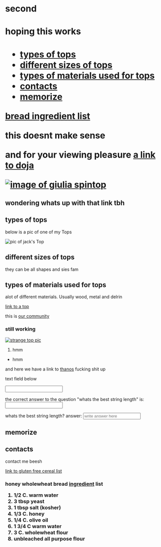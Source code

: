 # second
<h1>hoping this works<h1>
<ul>
  <li><a href="#types">types of tops</a></li>
  <li><a href="#sizes">different sizes of tops</a></li>
  <li><a href="#materials">types of materials used for tops</a></li>
  <li><a href="#contacts-header">contacts</a></li>
  <li><a href="#memory-issues" target="_blank">memorize</a></li>
</ul>  

<a href="#bread" target="_blank">bread ingredient list</a>
<!--just practicing invisible notes-->

<p>this doesnt make sense</p>
<p>and for your viewing pleasure <a href="https://www.youtube.com/watch?v=TLiGA_wrNp0" target="_blank">a link to doja</a></p>

<a href="#"><img src="https://cdn.shopify.com/s/files/1/0748/4967/products/12_3a6821ce-a69a-4cf7-a3f7-8de0ea350c08_grande.jpg?v=1534188337" alt="image of giulia spintop"></a>

<h2>wondering whats up with that link tbh</h2>
<!--haha bitch ass hoes cant read this-->
<h2 id="types">types of tops</h2>

<p>below is a pic of one of my Tops</P>

<img src="https://instagram.fyyz1-1.fna.fbcdn.net/vp/6b3770ad6eb0d4ac35f2f561f04efcd6/5CB30D0E/t51.2885-15/sh0.08/e35/s750x750/26307599_135588473908163_2074110050212773888_n.jpg?_nc_ht=instagram.fyyz1-1.fna.fbcdn.net" alt="pic of jack's Top">

<h2 id="sizes">different sizes of tops</h2>
<p>they can be all shapes and sies fam</p>

<h2 id="materials">types of materials used for tops</h2>

<p>alot of different materials. Usually wood, metal and delrin</p>

<p>
<a href="https://instagram.fyyz1-1.fna.fbcdn.net/vp/6b3770ad6eb0d4ac35f2f561f04efcd6/5CB30D0E/t51.2885-15/sh0.08/e35/s750x750/26307599_135588473908163_2074110050212773888_n.jpg?_nc_ht=instagram.fyyz1-1.fna.fbcdn.net">link to a top</a>
</p>

<p> this is <a href="http://www.ta0.com/forum/index.php">our community</a></p>

<h3>still working</h3>
<p>

<a href="#"><img src="https://images-na.ssl-images-amazon.com/images/I/71p9RUp9nxL._SX425_.jpg" alt="strange top pic"></a>

<ol>
  <li>hmm</li>
</ol>

<ul>
  <li>hmm</li>
</ul>

<p>and here we have a link to <a href="https://www.youtube.com/watch?v=skvwYWgnpUI">thanos</a> fucking shit up</p>
<!--frankly im just trying to remember and practice shit. im so fucking tired rn-->    
<p>text field below</p>
<input type="text">

<p>the correct answer to the question "whats the best string length" is: <input type="text"></p>

<p>whats the best string length? answer: <input type="text" placeholder="write answer here"></p>

<h2 id="memory-issues">memorize</h2>

<h2 id="contacts-header">contacts</h2>
<p>contact me beesh</p>

<a href="http://aliveandfighting.com/gluten-free-cereals/" target="_blank">link to gluten free cereal list</a>

<h3>

<p>honey wholewheat <a id="bread">bread</a> <a href="https://en.wikipedia.org/wiki/Ingredient" target="_blank">ingredient</a> list</p>

<ol>
  <li>1/2 C. warm water</li>
  <li>3 tbsp yeast</li>
  <li>1 tbsp salt (kosher)</li>
  <li>1/3 C. honey</li>
  <li>1/4 C. olive oil</li>
  <li>1 3/4 C warm water</li>
  <li>3 C. wholewheat flour</li>
  <li>unbleached all purpose flour</li>
</ol>
</h3>

